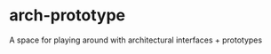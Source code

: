 arch-prototype
==============

A space for playing around with architectural interfaces + prototypes
